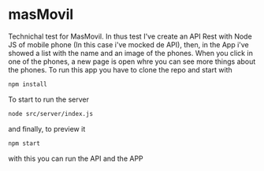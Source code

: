 # masMovil
Technichal test for MasMovil.
In thus test I've create an API Rest with Node JS of mobile phone (In this case i've mocked de API), then, in the App i've showed a list with the name and an image of the phones. When you click in one of the phones, a new page is open whre you can see more things about the phones. 
To run this app you have to clone the repo and start  with 
```bash
npm install
```
To start to run the server

```bash
node src/server/index.js
```
and finally, to preview it

```bash
npm start
```
with this you can run the API and the APP
